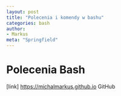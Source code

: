 ```yaml
---
layout: post
title: "Polecenia i komendy w bashu"
categories: bash
author:
- Markus
meta: "Springfield"
---
```


# Polecenia Bash
[link] https://michalmarkus.github.io GitHub
